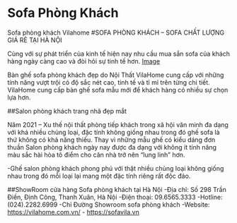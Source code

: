 # Sofa Phòng Khách
Sofa phòng khách Vilahome
#SOFA PHÒNG KHÁCH – SOFA CHẤT LƯỢNG GIÁ RẺ TẠI HÀ NỘI

Cùng với sự phát triển của kinh tế hiện nay nhu cầu mua sắn sofa của khách hàng ngày càng cao và đòi hỏi sự tinh tế hơn.
[Image](https://vilahome.com.vn/wp-content/uploads/2017/07/banner.khuyen.mai_.jpg)

Bàn ghế sofa phòng khách đẹp do Nội Thất VilaHome cung cấp với những tính năng vượt trội có độ sắc nét cao, tinh tế và tỉ mỉ trên từng chi tiết.
VilaHome cung cấp bàn ghế sofa mẫu mới để khách hàng có nhiều sự chọn lựa hơn.

##Salon phòng khách trang nhã đẹp mắt

Năm 2021 – Xu thế nội thất phòng tiếp khách trong xã hội văn minh đa dạng với khá nhiều chủng loại, đặc tính không giống nhau trong đó ghế sofa là thứ không có khả năng thiếu. Thay vì những mẫu ghế có kiểu dáng đơn thuần Salon phòng khách ngày nay được đa dạng với không ít tính năng màu sắc hài hòa tô điểm cho căn nhà trở nên “lung linh” hơn.

-Ghế salon phòng khách phong phú với thật nhiều chủng loại không giống nhau trong đó mỗi loại lại mang một đặc tính riêng rất độc đáo.

##ShowRoom cửa hàng Sofa phòng khách tại Hà Nội
-Địa chỉ:	 Số 298 Trần Điền, Định Công, Thanh Xuân, Hà Nội
-Điện thoại:	 09.6565.3333
-Hotline:	 (024).2282.6999
-Chỉ Đường	 Showroom sofa phòng khách
-Website: https://vilahome.com.vn/ - https://sofavila.vn
